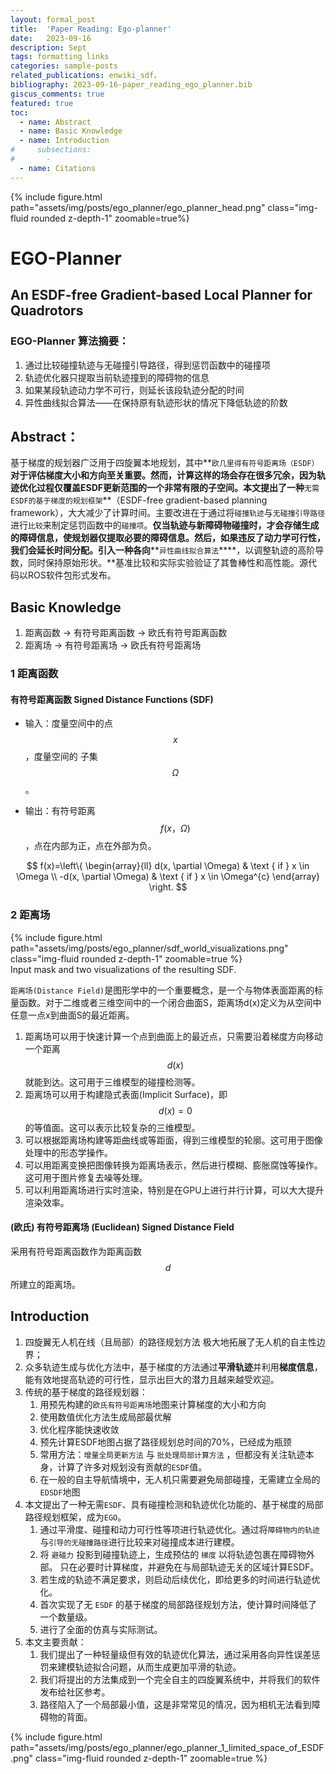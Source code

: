 ```yaml
---
layout: formal_post
title:  'Paper Reading: Ego-planner'
date:   2023-09-16 
description: Sept
tags: formatting links
categories: sample-posts
related_publications: enwiki_sdf， 
bibliography: 2023-09-16-paper_reading_ego_planner.bib
giscus_comments: true
featured: true
toc:
  - name: Abstract
  - name: Basic Knowledge
  - name: Introduction
#     subsections:
#       - 
  - name: Citations
---
```




<div class="col-sm mt-3 mt-md-0">
        {% 
        include figure.html 
        path="assets/img/posts/ego_planner/ego_planner_head.png" 
        class="img-fluid rounded z-depth-1" 
        zoomable=true%}
</div>

# EGO-Planner
## An **E**SDF-free **G**radient-based L**o**cal Planner for Quadrotors

### EGO-Planner 算法摘要：
1.  通过比较碰撞轨迹与无碰撞引导路径，得到惩罚函数中的碰撞项
2.  轨迹优化器只提取当前轨迹撞到的障碍物的信息
3.  如果某段轨迹动力学不可行，则延长该段轨迹分配的时间
4.  异性曲线拟合算法——在保持原有轨迹形状的情况下降低轨迹的阶数

## Abstract：

基于梯度的规划器广泛用于四旋翼本地规划，其中**`欧几里得有符号距离场（ESDF）`**对于评估梯度大小和方向至关重要。然而，计算这样的场会存在很多冗余，因为轨迹优化过程仅覆盖ESDF更新范围的一个非常有限的子空间。本文提出了一种**`无需ESDF的基于梯度的规划框架`**（ESDF-free gradient-based planning framework），大大减少了计算时间。主要改进在于通过将`碰撞轨迹`与`无碰撞引导路径`进行`比较`来制定惩罚函数中的`碰撞项`。**仅当轨迹与新障碍物碰撞时，才会存储生成的障碍信息，使规划器仅提取必要的障碍信息。然后，如果违反了动力学可行性，我们会延长时间分配。引入一种各向****`异性曲线拟合算法`****，以调整轨迹的高阶导数，同时保持原始形状。**基准比较和实际实验验证了其鲁棒性和高性能。源代码以ROS软件包形式发布。


## Basic Knowledge

1. 距离函数 -> 有符号距离函数 -> 欧氏有符号距离函数
2. 距离场 -> 有符号距离场 -> 欧氏有符号距离场 

### 1 距离函数

#### 有符号距离函数 Signed Distance Functions (SDF) <d-cite key="enwiki_sdf"></d-cite>

- 输入：度量空间中的点 $$x$$，度量空间的 子集 $$\Omega$$。

- 输出：有符号距离 $$ f(x， \Omega) $$，点在内部为正，点在外部为负。

$$
f(x)=\left\{
        \begin{array}{ll}
        d(x, \partial \Omega) & \text { if } x \in \Omega \\ 
        -d(x, \partial \Omega) & \text { if } x \in \Omega^{c}
        \end{array}
        \right.
$$

### 2 距离场

<div class="col-sm mt-3 mt-md-0">
        {% 
        include figure.html 
        path="assets/img/posts/ego_planner/sdf_world_visualizations.png" 
        class="img-fluid rounded z-depth-1" 
        zoomable=true
        %}
</div>
<div class="caption">
Input mask and two visualizations of the resulting SDF. <d-cite key="distance_fields_blog"></d-cite>
</div>

`距离场(Distance Field)`是图形学中的一个重要概念，是一个与物体表面距离的标量函数。对于二维或者三维空间中的一个闭合曲面S，距离场d(x)定义为从空间中任意一点x到曲面S的最近距离。

1. 距离场可以用于快速计算一个点到曲面上的最近点，只需要沿着梯度方向移动一个距离 $$d(x)$$ 就能到达。这可用于三维模型的碰撞检测等。
2. 距离场可以用于构建隐式表面(Implicit Surface)，即 $$d(x)=0$$ 的等值面。这可以表示比较复杂的三维模型。
3. 可以根据距离场构建等距曲线或等距面，得到三维模型的轮廓。这可用于图像处理中的形态学操作。
4. 可以用距离变换把图像转换为距离场表示，然后进行模糊、膨胀腐蚀等操作。这可用于图片修复去噪等处理。
5. 可以利用距离场进行实时渲染，特别是在GPU上进行并行计算，可以大大提升渲染效率。

#### (欧氏) 有符号距离场 (Euclidean) Signed Distance Field

采用有符号距离函数作为距离函数 $$d$$ 所建立的距离场。




## Introduction

1. 四旋翼无人机在线（且局部）的路径规划方法 极大地拓展了无人机的自主性边界；
2. 众多轨迹生成与优化方法中，基于梯度的方法通过**平滑轨迹**并利用**梯度信息**，能有效地提高轨迹的可行性，显示出巨大的潜力且越来越受欢迎。
3. 传统的基于梯度的路径规划器：
   1. 用预先构建的`欧氏有符号距离场`地图来计算梯度的大小和方向
   2. 使用数值优化方法生成局部最优解
   3. 优化程序能快速收敛
   4. 预先计算ESDF地图占据了路径规划总时间的70%，已经成为瓶颈
   5. 常用方法：`增量全局更新方法` <d-cite key="FIESTA"></d-cite> 与 `批处理局部计算方法` <d-cite key="distance_transforms"></d-cite>，但都没有关注轨迹本身，计算了许多对规划没有贡献的`ESDF`值。
   6. 在一般的自主导航情境中，无人机只需要避免局部碰撞，无需建立全局的`EDSDF`地图
4. 本文提出了一种无需`ESDF`、具有碰撞检测和轨迹优化功能的、基于梯度的局部路径规划框架，成为`EGO`。
   1. 通过平滑度、碰撞和动力可行性等项进行轨迹优化。通过将`障碍物内的轨迹`与`引导的无碰撞路径`进行比较来对碰撞成本进行建模。
   2. 将 `避碰力` 投影到碰撞轨迹上，生成预估的 `梯度` 以将轨迹包裹在障碍物外部。
   只在必要时计算梯度，并避免在与局部轨迹无关的区域计算ESDF。
   3. 若生成的轨迹不满足要求，则启动后续优化，即给更多的时间进行轨迹优化。
   4. 首次实现了无 `ESDF` 的基于梯度的局部路径规划方法，使计算时间降低了一个数量级。
   5. 进行了全面的仿真与实际测试。
5. 本文主要贡献：
   1. 我们提出了一种轻量级但有效的轨迹优化算法，通过采用各向异性误差惩罚来建模轨迹拟合问题，从而生成更加平滑的轨迹。
   2. 我们将提出的方法集成到一个完全自主的四旋翼系统中，并将我们的软件发布给社区参考。
   3. 路径陷入了一个局部最小值，这是非常常见的情况，因为相机无法看到障碍物的背面。

<div class="col-sm mt-3 mt-md-0">
        {% 
        include figure.html 
        path="assets/img/posts/ego_planner/ego_planner_1_limited_space_of_ESDF.png" 
        class="img-fluid rounded z-depth-1" 
        zoomable=true
        %}
</div>

